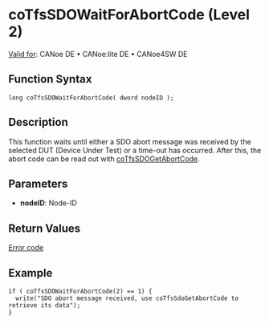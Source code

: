 # coTfsSDOWaitForAbortCode (Level 2)

[Valid for](../../../../Shared/FeatureAvailability.md): CANoe DE • CANoe:lite DE • CANoe4SW DE

## Function Syntax

```plaintext
long coTfsSDOWaitForAbortCode( dword nodeID );
```

## Description

This function waits until either a SDO abort message was received by the selected DUT (Device Under Test) or a time-out has occurred. After this, the abort code can be read out with [coTfsSDOGetAbortCode](CAPLfunctionCoTfsSdoGetAbortCode.md).

## Parameters

- **nodeID**: Node-ID

## Return Values

[Error code](../CAPLfunctionsCANopenNLTFSErrorCodes.md)

## Example

```plaintext
if ( coTfsSDOWaitForAbortCode(2) == 1) {
  write("SDO abort message received, use coTfsSdoGetAbortCode to retrieve its data");
}
```
